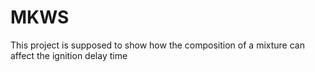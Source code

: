 # MKWS
This project is supposed to show how the composition of a mixture can affect the ignition delay time
